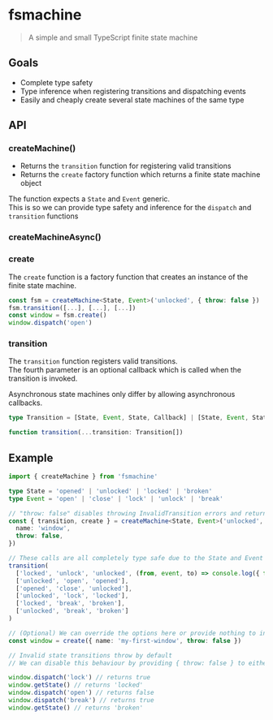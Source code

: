 # fsmachine

> A simple and small TypeScript finite state machine

## Goals

- Complete type safety
- Type inference when registering transitions and dispatching events
- Easily and cheaply create several state machines of the same type

## API

### createMachine()

- Returns the `transition` function for registering valid transitions
- Returns the `create` factory function which returns a finite state machine object

The function expects a `State` and `Event` generic.  
This is so we can provide type safety and inference for the `dispatch` and `transition` functions

### createMachineAsync()

### create

The `create` function is a factory function that creates an instance of the finite state machine.

```ts
const fsm = createMachine<State, Event>('unlocked', { throw: false })
fsm.transition([...], [...], [...])
const window = fsm.create()
window.dispatch('open')
```

### transition

The `transition` function registers valid transitions.  
The fourth parameter is an optional callback which is called when the transition is invoked.

Asynchronous state machines only differ by allowing asynchronous callbacks.

```ts
type Transition = [State, Event, State, Callback] | [State, Event, State]

function transition(...transition: Transition[])
```

## Example

```ts
import { createMachine } from 'fsmachine'

type State = 'opened' | 'unlocked' | 'locked' | 'broken'
type Event = 'open' | 'close' | 'lock' | 'unlock' | 'break'

// "throw: false" disables throwing InvalidTransition errors and returns false instead
const { transition, create } = createMachine<State, Event>('unlocked', {
  name: 'window',
  throw: false,
})

// These calls are all completely type safe due to the State and Event generics provided earlier
transition(
  ['locked', 'unlock', 'unlocked', (from, event, to) => console.log({ from, event, to })],
  ['unlocked', 'open', 'opened'],
  ['opened', 'close', 'unlocked'],
  ['unlocked', 'lock', 'locked'],
  ['locked', 'break', 'broken'],
  ['unlocked', 'break', 'broken']
)

// (Optional) We can override the options here or provide nothing to inherit the original options.
const window = create({ name: 'my-first-window', throw: false })

// Invalid state transitions throw by default
// We can disable this behaviour by providing { throw: false } to either createMachine() or to create()

window.dispatch('lock') // returns true
window.getState() // returns 'locked'
window.dispatch('open') // returns false
window.dispatch('break') // returns true
window.getState() // returns 'broken'
```
